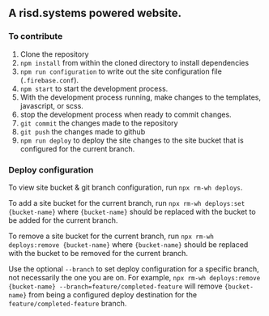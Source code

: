 ## A risd.systems powered website.

### To contribute

1. Clone the repository
2. `npm install` from within the cloned directory to install dependencies
3. `npm run configuration` to write out the site configuration file (`.firebase.conf`).
4. `npm start` to start the development process.
5. With the development process running, make changes to the templates, javascript, or scss.
6. stop the development process when ready to commit changes.
7. `git commit` the changes made to the repository
8. `git push` the changes made to github
9. `npm run deploy` to deploy the site changes to the site bucket that is configured for the current branch.

### Deploy configuration

To view site bucket & git branch configuration, run `npx rm-wh deploys`.

To add a site bucket for the current branch, run `npx rm-wh deploys:set {bucket-name}` where `{bucket-name}` should be replaced with the bucket to be added for the current branch.

To remove a site bucket for the current branch, run `npx rm-wh deploys:remove {bucket-name}` where `{bucket-name}` should be replaced with the bucket to be removed for the current branch.

Use the optional `--branch` to set deploy configuration for a specific branch, not necessarily the one you are on. For example, `npx rm-wh deploys:remove {bucket-name} --branch=feature/completed-feature` will remove `{bucket-name}` from being a configured deploy destination for the `feature/completed-feature` branch.
